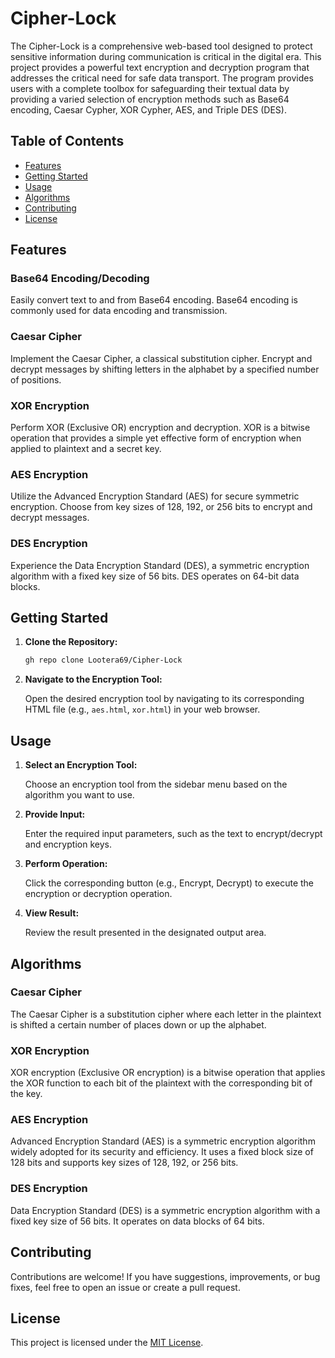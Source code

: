 # Cipher-Lock

The Cipher-Lock is a comprehensive web-based tool designed to protect sensitive information during communication is critical in the digital era. This project provides a powerful text encryption and decryption program that addresses the critical need for safe data transport. The program provides users with a complete toolbox for safeguarding their textual data by providing a varied selection of encryption methods such as Base64 encoding, Caesar Cypher, XOR Cypher, AES, and Triple DES (DES).

## Table of Contents

- [Features](#features)
- [Getting Started](#getting-started)
- [Usage](#usage)
- [Algorithms](#algorithms)
- [Contributing](#contributing)
- [License](#license)

## Features

### Base64 Encoding/Decoding

Easily convert text to and from Base64 encoding. Base64 encoding is commonly used for data encoding and transmission.

### Caesar Cipher

Implement the Caesar Cipher, a classical substitution cipher. Encrypt and decrypt messages by shifting letters in the alphabet by a specified number of positions.

### XOR Encryption

Perform XOR (Exclusive OR) encryption and decryption. XOR is a bitwise operation that provides a simple yet effective form of encryption when applied to plaintext and a secret key.

### AES Encryption

Utilize the Advanced Encryption Standard (AES) for secure symmetric encryption. Choose from key sizes of 128, 192, or 256 bits to encrypt and decrypt messages.

### DES Encryption

Experience the Data Encryption Standard (DES), a symmetric encryption algorithm with a fixed key size of 56 bits. DES operates on 64-bit data blocks.

## Getting Started

1. **Clone the Repository:**

    ```bash
    gh repo clone Lootera69/Cipher-Lock
    ```

2. **Navigate to the Encryption Tool:**

    Open the desired encryption tool by navigating to its corresponding HTML file (e.g., `aes.html`, `xor.html`) in your web browser.

## Usage

1. **Select an Encryption Tool:**

    Choose an encryption tool from the sidebar menu based on the algorithm you want to use.

2. **Provide Input:**

    Enter the required input parameters, such as the text to encrypt/decrypt and encryption keys.

3. **Perform Operation:**

    Click the corresponding button (e.g., Encrypt, Decrypt) to execute the encryption or decryption operation.

4. **View Result:**

    Review the result presented in the designated output area.

## Algorithms

### Caesar Cipher

The Caesar Cipher is a substitution cipher where each letter in the plaintext is shifted a certain number of places down or up the alphabet.

### XOR Encryption

XOR encryption (Exclusive OR encryption) is a bitwise operation that applies the XOR function to each bit of the plaintext with the corresponding bit of the key.

### AES Encryption

Advanced Encryption Standard (AES) is a symmetric encryption algorithm widely adopted for its security and efficiency. It uses a fixed block size of 128 bits and supports key sizes of 128, 192, or 256 bits.

### DES Encryption

Data Encryption Standard (DES) is a symmetric encryption algorithm with a fixed key size of 56 bits. It operates on data blocks of 64 bits.

## Contributing

Contributions are welcome! If you have suggestions, improvements, or bug fixes, feel free to open an issue or create a pull request.

## License

This project is licensed under the [MIT License](LICENSE).
